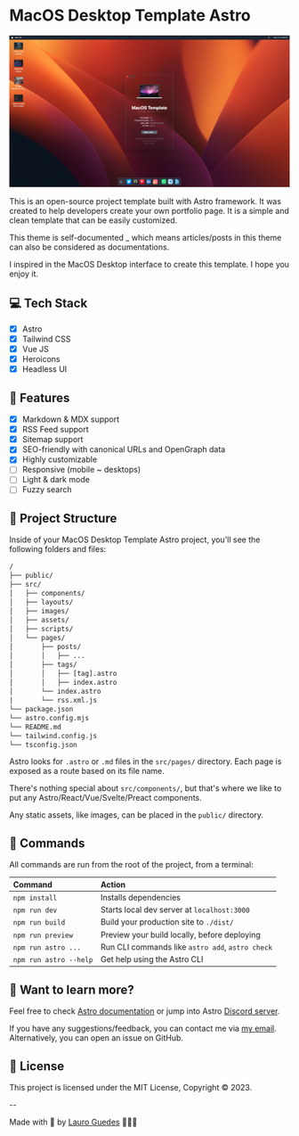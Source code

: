 # MacOS Desktop Template Astro

![Image MacOS Template](public/assets/img/macos-template.png)

This is an open-source project template built with Astro framework. It was created to help developers create your own portfolio page. It is a simple and clean template that can be easily customized.

This theme is self-documented \_ which means articles/posts in this theme can also be considered as documentations.

I inspired in the MacOS Desktop interface to create this template. I hope you enjoy it.

## 💻 Tech Stack

- [x] Astro
- [x] Tailwind CSS
- [x] Vue JS
- [x] Heroicons
- [x] Headless UI

## 🚀 Features

- [x] Markdown & MDX support
- [x] RSS Feed support
- [x] Sitemap support
- [x] SEO-friendly with canonical URLs and OpenGraph data
- [x] Highly customizable
- [ ] Responsive (mobile ~ desktops)
- [ ] Light & dark mode
- [ ] Fuzzy search

## 🚀 Project Structure

Inside of your MacOS Desktop Template Astro project, you'll see the following folders and files:

```
/
├── public/
├── src/
│   ├── components/
│   ├── layouts/
│   ├── images/
│   ├── assets/
│   ├── scripts/
│   └── pages/
│       ├── posts/
│       │   ├── ...
│       ├── tags/
│       │   ├── [tag].astro
│       │   ├── index.astro
│       └── index.astro
|       └── rss.xml.js
└── package.json
└── astro.config.mjs
└── README.md
└── tailwind.config.js
└── tsconfig.json
```

Astro looks for `.astro` or `.md` files in the `src/pages/` directory. Each page is exposed as a route based on its file name.

There's nothing special about `src/components/`, but that's where we like to put any Astro/React/Vue/Svelte/Preact components.

Any static assets, like images, can be placed in the `public/` directory.

## 🧞 Commands

All commands are run from the root of the project, from a terminal:

| Command                | Action                                           |
| :--------------------- | :----------------------------------------------- |
| `npm install`          | Installs dependencies                            |
| `npm run dev`          | Starts local dev server at `localhost:3000`      |
| `npm run build`        | Build your production site to `./dist/`          |
| `npm run preview`      | Preview your build locally, before deploying     |
| `npm run astro ...`    | Run CLI commands like `astro add`, `astro check` |
| `npm run astro --help` | Get help using the Astro CLI                     |

## 👀 Want to learn more?

Feel free to check [Astro documentation](https://docs.astro.build) or jump into Astro [Discord server](https://astro.build/chat).

If you have any suggestions/feedback, you can contact me via [my email](mailto:laurowguedes@gmail.com). Alternatively, you can open an issue on GitHub.

## 📝 License

This project is licensed under the MIT License, Copyright © 2023.

--

Made with 💙 by [Lauro Guedes](https://leowgweb.com.br) 🧑🏼‍🚀

